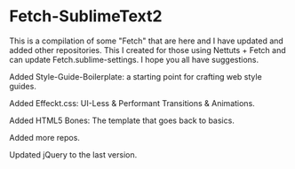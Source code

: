 Fetch-SublimeText2
==================

This is a compilation of some "Fetch" that are here and I have updated and added other repositories.
This I created for those using Nettuts + Fetch and can update Fetch.sublime-settings.
I hope you all have suggestions.

Added Style-Guide-Boilerplate: a starting point for crafting web style guides.

Added Effeckt.css: UI-Less & Performant Transitions & Animations.

Added HTML5 Bones: The template that goes back to basics.

Added more repos.

Updated jQuery to the last version.
